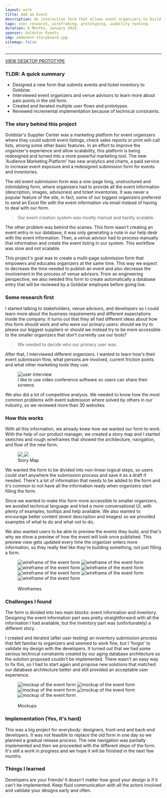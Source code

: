 ```yaml
---
layout: work
title: Add an Event
description: An interactive form that allows event organizers to build, preview and submit events.
tags: user research, wireframing, prototyping, usability testing.
duration: 8 Months, January 2019.
sponsor: Goldstar Events
img: addevent-storyboard.jpg
sitemap: false
---
```

<script src="/flickity.js"></script>
<hr>
<a href="/work/projects/a288d20020c6de3a6926698a5b7f0a39adce6c79/protos/add-an-event/index.html#/screens" class="button">VIEW DESKTOP PROTOTYPE</a>

### TLDR: A quick summary
* Designed a new form that submits events and ticket inventory to Goldstar.
* Interviewed event organizers and venue advisors to learn more about pain points in the old form.
* Created and iterated multiple user flows and prototypes.
* Reviewed incremental implementation because of technical constraints.

### The story behind this project
Goldstar's Supplier Center was a marketing platform for event organizers where they could submit event listings, check sales reports or print will-call lists, among some other basic features. In an effort to improve the organizer's experience and allow scalability, this platform is being redesigned and turned into a more powerful marketing tool. The new 'Audience Marketing Platform' has new analytics and charts, a paid service to increase event exposure and a redesigned submission form for events and inventories.

The old event submission form was a one-page long, unstructured and intimidating form, where organizers had to provide all the event information (description, images, advisories) and ticket inventories. It was never a popular feature of the site, in fact, some of our biggest organizers preferred to send an Excel file with the event information via email instead of having to deal with our form.

> Our event creation system was mostly manual and hardly scalable.

The other problem was behind the scenes. This form wasn't creating an event entry in our database, it was only generating a note in our help desk with the event information. Then, a venue advisor had to process manually that information and create the event listing in our system. This workflow was slow and not scalable.

This project's goal was to create a multi-page submission form that empowers and educates organizers at the same time. This way we expect to decrease the time needed to publish an event and also decrease the involvement in the process of venue advisors. From an engineering perspective, we also needed this form to create automatically a database entry that will be reviewed by a Goldstar employee before going live.

### Some research first
I started talking to stakeholders, venue advisors, and developers so I could learn more about the business requirements and different expectations inside the company. It turns out that they all had different ideas about how this form should work and who were our primary users: should we try to please our biggest suppliers or should we instead try to be more accessible to the smaller organizers that don't currently use our tools?

> We needed to decide who our primary user was.

After that, I interviewed different organizers. I wanted to learn how's their event submission flow, what persons are involved, current friction points and what other marketing tools they use.

<figure><img src="/images/addevent_interview.jpg" alt="user interview"><figcaption>I like to use video conference software so users can share their screens.</figcaption></figure>

We also did a lot of competitive analysis. We needed to know how the most common problems with event submission where solved by others in our industry, so we reviewed more than 30 websites.

### How this works
With all this information, we already knew how we wanted our form to work. With the help of our product manager, we created a story map and I started sketches and rough wireframes that showed the architecture, navigation, and flow of the new form.

<figure>
<!-- thumbnail image wrapped in a link -->
<a href="#img1">
  <img src="/images/amp_event-map_small.jpg" class="thumbnail">
</a>

<!-- lightbox container hidden with CSS -->
<a href="#_" class="lightbox" id="img1">
  <img src="/images/amp_event-map.jpg">
</a>
<figcaption>Story Map</figcaption></figure>

We wanted the form to be divided into non-linear logical steps, so users could start anywhere the submission process and save it as a draft if needed. There's a lot of information that needs to be added to the form and it's common to not have all the information ready when organizers start filling the form.

Since we wanted to make this form more accessible to smaller organizers, we avoided technical language and tried a more conversational UI, with plenty of examples, tooltips and help available. We also wanted to encourage better content (event description and images) so we provided examples of what to do and what not to do.

We also wanted users to be able to preview the events they build, and that's why we show a preview of how the event will look once published. This preview view gets updated every time the organizer enters more information, so they really feel like they're building something, not just filling a form.

<figure>
  <div class="carousel" data-flickity='{ "imagesLoaded": true, "percentPosition": false }'>
    <img src="/images/amp_event_wire1.png" alt="wireframe of the event form">
    <img src="/images/amp_event_wire2.png" alt="wireframe of the event form">
    <img src="/images/amp_event_wire3.png" alt="wireframe of the event form">
    <img src="/images/amp_event_wire4.png" alt="wireframe of the event form">
    <img src="/images/amp_event_wire5.png" alt="wireframe of the event form">
    <img src="/images/amp_event_wire6.png" alt="wireframe of the event form">
    <img src="/images/amp_event_wire7.png" alt="wireframe of the event form">
  </div>
  <br>
  <figcaption>Wireframes</figcaption>
</figure>


### Challenges I found
The form is divided into two main blocks: event information and inventory. Designing the event information part was pretty straightforward with all the information I had available, but the inventory part was (unfortunately) a different story.

I created and iterated (after user testing) an inventory submission process that felt familiar to organizers and seemed to work fine, but I 'forgot' to validate my design with the developers. It turned out that we had some serious technical constraints created by our aging database architecture so the solution proposed couldn't be implemented. There wasn't an easy way to fix this, so I had to start again and propose new solutions that matched our database architecture better and still provided an acceptable user experience.

<figure>
  <div class="carousel" data-flickity='{ "imagesLoaded": true, "percentPosition": false }'>
    <img src="/images/amp_event_mock1.png" alt="mockup of the event form">
    <img src="/images/amp_event_mock2.png" alt="mockup of the event form">
    <img src="/images/amp_event_mock3.png" alt="mockup of the event form">
    <img src="/images/amp_event_mock4.png" alt="mockup of the event form">
    <img src="/images/amp_event_mock5.png" alt="mockup of the event form">
  </div>
  <br>
  <figcaption>Mockups</figcaption>
</figure>

### Implementation (Yes, it's hard)
This was a big project for everybody: designers, front-end and back-end developers. It was not feasible to replace the old form in one day so we planned a gradual release process. The new navigation was partially implemented and then we proceeded with the different steps of the form. It's still a work in progress and we hope it will be finished in the next few months.

### Things I learned
Developers are your friends! It doesn't matter how good your design is if it can't be implemented. Keep fluid communication with all the actors involved and validate your designs early and often.
